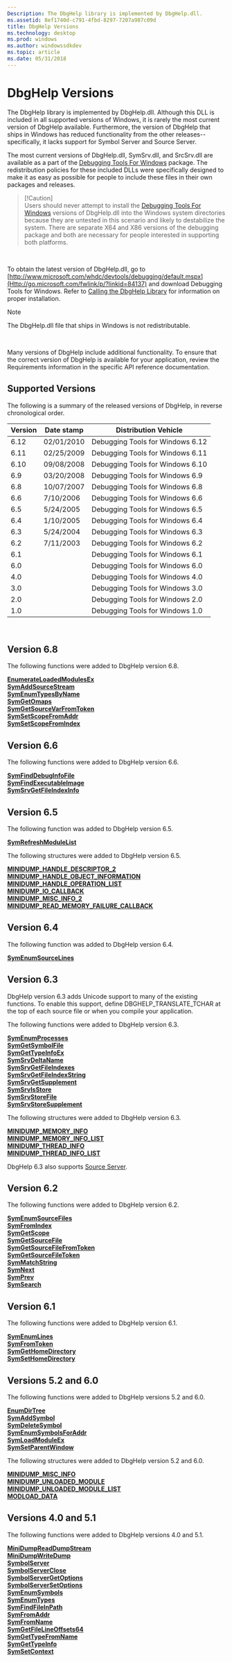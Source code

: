 ```yaml
---
Description: The DbgHelp library is implemented by DbgHelp.dll.
ms.assetid: 8ef1740d-c791-4fbd-8297-7207a987c09d
title: DbgHelp Versions
ms.technology: desktop
ms.prod: windows
ms.author: windowssdkdev
ms.topic: article
ms.date: 05/31/2018
---
```


# DbgHelp Versions

The DbgHelp library is implemented by DbgHelp.dll. Although this DLL is included in all supported versions of Windows, it is rarely the most current version of DbgHelp available. Furthermore, the version of DbgHelp that ships in Windows has reduced functionality from the other releases-- specifically, it lacks support for Symbol Server and Source Server.

The most current versions of DbgHelp.dll, SymSrv.dll, and SrcSrv.dll are available as a part of the [Debugging Tools For Windows](Http://go.microsoft.com/fwlink/p/?linkid=84137) package. The redistribution policies for these included DLLs were specifically designed to make it as easy as possible for people to include these files in their own packages and releases.

> \[!Caution\]  
> Users should never attempt to install the [Debugging Tools For Windows](Http://go.microsoft.com/fwlink/p/?linkid=84137) versions of DbgHelp.dll into the Windows system directories because they are untested in this scenario and likely to destabilize the system. There are separate X64 and X86 versions of the debugging package and both are necessary for people interested in supporting both platforms.

 

To obtain the latest version of DbgHelp.dll, go to [http://www.microsoft.com/whdc/devtools/debugging/default.mspx](Http://go.microsoft.com/fwlink/p/?linkid=84137) and download Debugging Tools for Windows. Refer to [Calling the DbgHelp Library](calling-the-dbghelp-library.md) for information on proper installation.

> [!Note]  
> The DbgHelp.dll file that ships in Windows is not redistributable.

 

Many versions of DbgHelp include additional functionality. To ensure that the correct version of DbgHelp is available for your application, review the Requirements information in the specific API reference documentation.

## Supported Versions

The following is a summary of the released versions of DbgHelp, in reverse chronological order.



| Version | Date stamp | Distribution Vehicle             |
|---------|------------|----------------------------------|
| 6.12    | 02/01/2010 | Debugging Tools for Windows 6.12 |
| 6.11    | 02/25/2009 | Debugging Tools for Windows 6.11 |
| 6.10    | 09/08/2008 | Debugging Tools for Windows 6.10 |
| 6.9     | 03/20/2008 | Debugging Tools for Windows 6.9  |
| 6.8     | 10/07/2007 | Debugging Tools for Windows 6.8  |
| 6.6     | 7/10/2006  | Debugging Tools for Windows 6.6  |
| 6.5     | 5/24/2005  | Debugging Tools for Windows 6.5  |
| 6.4     | 1/10/2005  | Debugging Tools for Windows 6.4  |
| 6.3     | 5/24/2004  | Debugging Tools for Windows 6.3  |
| 6.2     | 7/11/2003  | Debugging Tools for Windows 6.2  |
| 6.1     |            | Debugging Tools for Windows 6.1  |
| 6.0     |            | Debugging Tools for Windows 6.0  |
| 4.0     |            | Debugging Tools for Windows 4.0  |
| 3.0     |            | Debugging Tools for Windows 3.0  |
| 2.0     |            | Debugging Tools for Windows 2.0  |
| 1.0     |            | Debugging Tools for Windows 1.0  |



 

## Version 6.8

The following functions were added to DbgHelp version 6.8.<dl>

[**EnumerateLoadedModulesEx**](/windows/desktop/api/Dbghelp/nf-dbghelp-enumerateloadedmodulesex)  
[**SymAddSourceStream**](/windows/desktop/api/Dbghelp/nf-dbghelp-symaddsourcestream)  
[**SymEnumTypesByName**](/windows/desktop/api/Dbghelp/nf-dbghelp-symenumtypesbyname)  
[**SymGetOmaps**](/windows/desktop/api/Dbghelp/nf-dbghelp-symgetomaps)  
[**SymGetSourceVarFromToken**](/windows/desktop/api/Dbghelp/nf-dbghelp-symgetsourcevarfromtoken)  
[**SymSetScopeFromAddr**](/windows/desktop/api/Dbghelp/nf-dbghelp-symsetscopefromaddr)  
[**SymSetScopeFromIndex**](/windows/desktop/api/Dbghelp/nf-dbghelp-symsetscopefromindex)  
</dl>

## Version 6.6

The following functions were added to DbgHelp version 6.6.<dl>

[**SymFindDebugInfoFile**](/windows/desktop/api/Dbghelp/nf-dbghelp-symfinddebuginfofile)  
[**SymFindExecutableImage**](/windows/desktop/api/Dbghelp/nf-dbghelp-symfindexecutableimage)  
[**SymSrvGetFileIndexInfo**](/windows/desktop/api/Dbghelp/nf-dbghelp-symsrvgetfileindexinfo)  
</dl>

## Version 6.5

The following function was added to DbgHelp version 6.5.<dl>

[**SymRefreshModuleList**](/windows/desktop/api/Dbghelp/nf-dbghelp-symrefreshmodulelist)  
</dl>

The following structures were added to DbgHelp version 6.5.<dl>

[**MINIDUMP\_HANDLE\_DESCRIPTOR\_2**](/windows/desktop/api/minidumpapiset/ns-minidumpapiset-_minidump_handle_descriptor_2)  
[**MINIDUMP\_HANDLE\_OBJECT\_INFORMATION**](/windows/desktop/api/minidumpapiset/ns-minidumpapiset-_minidump_handle_object_information)  
[**MINIDUMP\_HANDLE\_OPERATION\_LIST**](/windows/desktop/api/minidumpapiset/ns-minidumpapiset-_minidump_handle_operation_list)  
[**MINIDUMP\_IO\_CALLBACK**](/windows/desktop/api/minidumpapiset/ns-minidumpapiset-_minidump_io_callback)  
[**MINIDUMP\_MISC\_INFO\_2**](/windows/desktop/api/minidumpapiset/ns-minidumpapiset-_minidump_misc_info_2)  
[**MINIDUMP\_READ\_MEMORY\_FAILURE\_CALLBACK**](/windows/desktop/api/minidumpapiset/ns-minidumpapiset-_minidump_read_memory_failure_callback)  
</dl>

## Version 6.4

The following function was added to DbgHelp version 6.4.<dl>

[**SymEnumSourceLines**](/windows/desktop/api/DbgHelp/nf-dbghelp-symenumsourcelines)  
</dl>

## Version 6.3

DbgHelp version 6.3 adds Unicode support to many of the existing functions. To enable this support, define DBGHELP\_TRANSLATE\_TCHAR at the top of each source file or when you compile your application.

The following functions were added to DbgHelp version 6.3.<dl>

[**SymEnumProcesses**](/windows/desktop/api/DbgHelp/nf-dbghelp-symenumprocesses)  
[**SymGetSymbolFile**](/windows/desktop/api/Dbghelp/nf-dbghelp-symgetsymbolfile)  
[**SymGetTypeInfoEx**](/windows/desktop/api/Dbghelp/nf-dbghelp-symgettypeinfoex)  
[**SymSrvDeltaName**](/windows/desktop/api/DbgHelp/nf-dbghelp-symsrvdeltaname)  
[**SymSrvGetFileIndexes**](/windows/desktop/api/DbgHelp/nf-dbghelp-symsrvgetfileindexes)  
[**SymSrvGetFileIndexString**](/windows/desktop/api/DbgHelp/nf-dbghelp-symsrvgetfileindexstring)  
[**SymSrvGetSupplement**](/windows/desktop/api/DbgHelp/nf-dbghelp-symsrvgetsupplement)  
[**SymSrvIsStore**](/windows/desktop/api/DbgHelp/nf-dbghelp-symsrvisstore)  
[**SymSrvStoreFile**](/windows/desktop/api/DbgHelp/nf-dbghelp-symsrvstorefile)  
[**SymSrvStoreSupplement**](/windows/desktop/api/DbgHelp/nf-dbghelp-symsrvstoresupplement)  
</dl>

The following structures were added to DbgHelp version 6.3.<dl>

[**MINIDUMP\_MEMORY\_INFO**](/windows/desktop/api/minidumpapiset/ns-minidumpapiset-_minidump_memory_info)  
[**MINIDUMP\_MEMORY\_INFO\_LIST**](/windows/desktop/api/minidumpapiset/ns-minidumpapiset-_minidump_memory_info_list)  
[**MINIDUMP\_THREAD\_INFO**](/windows/desktop/api/minidumpapiset/ns-minidumpapiset-_minidump_thread_info)  
[**MINIDUMP\_THREAD\_INFO\_LIST**](/windows/desktop/api/minidumpapiset/ns-minidumpapiset-_minidump_thread_info_list)  
</dl>

DbgHelp 6.3 also supports [Source Server](source-server-and-source-indexing.md).

## Version 6.2

The following functions were added to DbgHelp version 6.2.<dl>

[**SymEnumSourceFiles**](/windows/desktop/api/DbgHelp/nf-dbghelp-symenumsourcefiles)  
[**SymFromIndex**](/windows/desktop/api/Dbghelp/nf-dbghelp-symfromindex)  
[**SymGetScope**](/windows/desktop/api/Dbghelp/nf-dbghelp-symgetscope)  
[**SymGetSourceFile**](/windows/desktop/api/Dbghelp/nf-dbghelp-symgetsourcefile)  
[**SymGetSourceFileFromToken**](/windows/desktop/api/Dbghelp/nf-dbghelp-symgetsourcefilefromtoken)  
[**SymGetSourceFileToken**](/windows/desktop/api/Dbghelp/nf-dbghelp-symgetsourcefiletoken)  
[**SymMatchString**](/windows/desktop/api/DbgHelp/nf-dbghelp-symmatchstring)  
[**SymNext**](/windows/desktop/api/DbgHelp/nf-dbghelp-symnext)  
[**SymPrev**](/windows/desktop/api/DbgHelp/nf-dbghelp-symprev)  
[**SymSearch**](/windows/desktop/api/Dbghelp/nf-dbghelp-symsearch)  
</dl>

## Version 6.1

The following functions were added to DbgHelp version 6.1.<dl>

[**SymEnumLines**](/windows/desktop/api/Dbghelp/nf-dbghelp-symenumlines)  
[**SymFromToken**](/windows/desktop/api/Dbghelp/nf-dbghelp-symfromtoken)  
[**SymGetHomeDirectory**](/windows/desktop/api/Dbghelp/nf-dbghelp-symgethomedirectory)  
[**SymSetHomeDirectory**](/windows/desktop/api/Dbghelp/nf-dbghelp-symsethomedirectory)  
</dl>

## Versions 5.2 and 6.0

The following functions were added to DbgHelp versions 5.2 and 6.0.<dl>

[**EnumDirTree**](/windows/desktop/api/Dbghelp/nf-dbghelp-enumdirtree)  
[**SymAddSymbol**](/windows/desktop/api/Dbghelp/nf-dbghelp-symaddsymbol)  
[**SymDeleteSymbol**](/windows/desktop/api/Dbghelp/nf-dbghelp-symdeletesymbol)  
[**SymEnumSymbolsForAddr**](/windows/desktop/api/Dbghelp/nf-dbghelp-symenumsymbolsforaddr)  
[**SymLoadModuleEx**](/windows/desktop/api/Dbghelp/nf-dbghelp-symloadmoduleex)  
[**SymSetParentWindow**](/windows/desktop/api/Dbghelp/nf-dbghelp-symsetparentwindow)  
</dl>

The following structures were added to DbgHelp version 5.2 and 6.0.<dl>

[**MINIDUMP\_MISC\_INFO**](/windows/desktop/api/minidumpapiset/ns-minidumpapiset-_minidump_misc_info)  
[**MINIDUMP\_UNLOADED\_MODULE**](/windows/desktop/api/minidumpapiset/ns-minidumpapiset-_minidump_unloaded_module)  
[**MINIDUMP\_UNLOADED\_MODULE\_LIST**](/windows/desktop/api/minidumpapiset/ns-minidumpapiset-_minidump_unloaded_module_list)  
[**MODLOAD\_DATA**](/windows/desktop/api/DbgHelp/ns-dbghelp-_modload_data)  
</dl>

## Versions 4.0 and 5.1

The following functions were added to DbgHelp versions 4.0 and 5.1.<dl>

[**MiniDumpReadDumpStream**](/windows/desktop/api/minidumpapiset/nf-minidumpapiset-minidumpreaddumpstream)  
[**MiniDumpWriteDump**](/windows/desktop/api/minidumpapiset/nf-minidumpapiset-minidumpwritedump)  
[**SymbolServer**](https://www.bing.com/search?q=**SymbolServer**)  
[**SymbolServerClose**](https://www.bing.com/search?q=**SymbolServerClose**)  
[**SymbolServerGetOptions**](https://www.bing.com/search?q=**SymbolServerGetOptions**)  
[**SymbolServerSetOptions**](https://www.bing.com/search?q=**SymbolServerSetOptions**)  
[**SymEnumSymbols**](/windows/desktop/api/Dbghelp/nf-dbghelp-symenumsymbols)  
[**SymEnumTypes**](/windows/desktop/api/Dbghelp/nf-dbghelp-symenumtypes)  
[**SymFindFileInPath**](/windows/desktop/api/DbgHelp/nf-dbghelp-symfindfileinpath)  
[**SymFromAddr**](/windows/desktop/api/Dbghelp/nf-dbghelp-symfromaddr)  
[**SymFromName**](/windows/desktop/api/Dbghelp/nf-dbghelp-symfromname)  
[**SymGetFileLineOffsets64**](/windows/desktop/api/Dbghelp/nf-dbghelp-symgetfilelineoffsets64)  
[**SymGetTypeFromName**](/windows/desktop/api/Dbghelp/nf-dbghelp-symgettypefromname)  
[**SymGetTypeInfo**](/windows/desktop/api/Dbghelp/nf-dbghelp-symgettypeinfo)  
[**SymSetContext**](/windows/desktop/api/Dbghelp/nf-dbghelp-symsetcontext)  
</dl>

 

 




